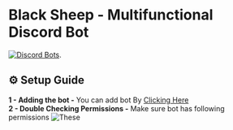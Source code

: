 # Black Sheep - Multifunctional Discord Bot <br /> 
[![Discord Bots](https://top.gg/api/widget/716985864512864328.svg)](https://top.gg/bot/716985864512864328). 
<br />

## :gear: Setup Guide
 **1 - Adding the bot -**  You can add bot By [Clicking Here](https://discord.com/oauth2/authorize?client_id=716985864512864328&scope=bot&permissions=1580596551) <br />
 **2 - Double Checking Permissions -** Make sure bot has following permissions ![These](https://i.imgur.com/bMzH9Re.png)

